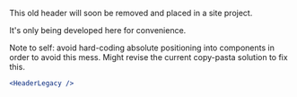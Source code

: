 This old header will soon be removed and placed in a site project.

It's only being developed here for convenience.

Note to self: avoid hard-coding absolute positioning into components in order to
avoid this mess. Might revise the current copy-pasta solution to fix this.

```jsx
<HeaderLegacy />
```

